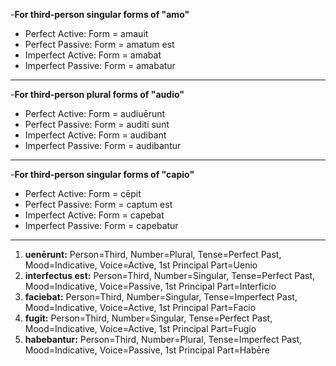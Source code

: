 -**For third-person singular forms of "amo"**
- Perfect Active: Form = amauit
- Perfect Passive: Form = amatum est
- Imperfect Active: Form = amabat
- Imperfect Passive: Form = amabatur
***
-**For third-person plural forms of "audio"**
- Perfect Active: Form = audiuērunt
- Perfect Passive: Form = auditi sunt
- Imperfect Active: Form = audibant
- Imperfect Passive: Form = audibantur
***
-**For third-person singular forms of "capio"**
- Perfect Active: Form = cēpit
- Perfect Passive: Form = captum est
- Imperfect Active: Form = capebat
- Imperfect Passive: Form = capebatur
***
1. **uenērunt:** Person=Third, Number=Plural, Tense=Perfect Past, Mood=Indicative, Voice=Active, 1st Principal Part=Uenio
2. **interfectus est:** Person=Third, Number=Singular, Tense=Perfect Past, Mood=Indicative, Voice=Passive, 1st Principal Part=Interficio
3. **faciebat:** Person=Third, Number=Singular, Tense=Imperfect Past, Mood=Indicative, Voice=Active, 1st Principal Part=Facio
4. **fugit:** Person=Third, Number=Singular, Tense=Perfect Past, Mood=Indicative, Voice=Active, 1st Principal Part=Fugio
5. **habebantur:** Person=Third, Number=Plural, Tense=Imperfect Past, Mood=Indicative, Voice=Passive, 1st Principal Part=Habēre
